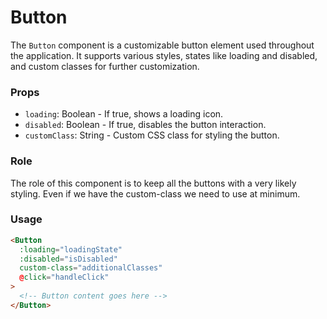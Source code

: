 
# Button

The `Button` component is a customizable button element used throughout the application. It supports various styles, states like loading and disabled, and custom classes for further customization.

### Props

- `loading`: Boolean - If true, shows a loading icon.
- `disabled`: Boolean - If true, disables the button interaction.
- `customClass`: String - Custom CSS class for styling the button.

### Role

The role of this component is to keep all the buttons with a very likely styling. Even if we have the custom-class we need to use at minimum.

### Usage

```html
<Button
  :loading="loadingState"
  :disabled="isDisabled"
  custom-class="additionalClasses"
  @click="handleClick"
>
  <!-- Button content goes here -->
</Button>
```